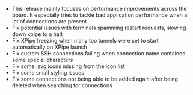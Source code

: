 - This release mainly focuses on performance improvements across the board.
  It especially tries to tackle bad application performance when a lot of connections are present. 
- Fix potential issues with terminals spamming restart requests, slowing down xpipe to a halt
- Fix XPipe freezing when many too tunnels were set to start automatically on XPipe launch
- Fix custom SSH connections failing when connection name contained some special characters
- Fix some .svg icons missing from the icon list
- Fix some small styling issues
- Fix some connections not being able to be added again after being deleted when searching for connections
